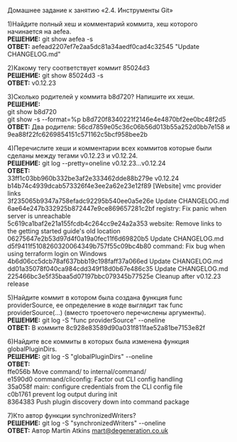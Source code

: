 Домашнее задание к занятию «2.4. Инструменты Git»

1)Найдите полный хеш и комментарий коммита, хеш которого начинается на aefea.
<br/><b>РЕШЕНИЕ:</b> git show aefea -s
<br/><b>ОТВЕТ:</b> aefead2207ef7e2aa5dc81a34aedf0cad4c32545 "Update CHANGELOG.md"

2)Какому тегу соответствует коммит 85024d3
<br/><b>РЕШЕНИЕ:</b>  git show 85024d3 -s
<br/><b>ОТВЕТ:</b> v0.12.23

3)Сколько родителей у коммита b8d720? Напишите их хеши.
<br/><b>РЕШЕНИЕ:</b> 
<br/>git show b8d720
<br/>git show -s --format=%p  b8d720f8340221f2146e4e4870bf2ee0bc48f2d5
<br/><b>ОТВЕТ:</b> Два родителя: 56cd7859e05c36c06b56d013b55a252d0bb7e158 и 9ea88f22fc6269854151c571162c5bcf958bee2b

4)Перечислите хеши и комментарии всех коммитов которые были сделаны между тегами v0.12.23 и v0.12.24.
<br/><b>РЕШЕНИЕ:</b> git log --pretty=oneline v0.12.23...v0.12.24
<br/><b>ОТВЕТ:</b>
<br/>33ff1c03bb960b332be3af2e333462dde88b279e v0.12.24
<br/>b14b74c4939dcab573326f4e3ee2a62e23e12f89 [Website] vmc provider links
<br/>3f235065b9347a758efadc92295b540ee0a5e26e Update CHANGELOG.md
<br/>6ae64e247b332925b872447e9ce869657281c2bf registry: Fix panic when server is unreachable
<br/>5c619ca1baf2e21a155fcdb4c264cc9e24a2a353 website: Remove links to the getting started guide's old location
<br/>06275647e2b53d97d4f0a19a0fec11f6d69820b5 Update CHANGELOG.md
<br/>d5f9411f5108260320064349b757f55c09bc4b80 command: Fix bug when using terraform login on Windows
<br/>4b6d06cc5dcb78af637bbb19c198faff37a066ed Update CHANGELOG.md
<br/>dd01a35078f040ca984cdd349f18d0b67e486c35 Update CHANGELOG.md
<br/>225466bc3e5f35baa5d07197bbc079345b77525e Cleanup after v0.12.23 release

5)Найдите коммит в котором была создана функция func providerSource, ее определение в коде выглядит так func providerSource(...) (вместо троеточего перечислены аргументы).
<br/><b>РЕШЕНИЕ:</b> git log -S "func providerSource" --oneline
<br/><b>ОТВЕТ:</b> В коммите 8c928e83589d90a031f811fae52a81be7153e82f

6)Найдите все коммиты в которых была изменена функция globalPluginDirs.
<br/><b>РЕШЕНИЕ:</b> git log -S "globalPluginDirs" --oneline
<br/><b>ОТВЕТ:</b>
<br/>ffe056b Move command/ to internal/command/
<br/>e1590d0 command/cliconfig: Factor out CLI config handling
<br/>35a058f main: configure credentials from the CLI config file
<br/>c0b1761 prevent log output during init
<br/>8364383 Push plugin discovery down into command package

7)Кто автор функции synchronizedWriters?
<br/><b>РЕШЕНИЕ:</b> git log -S "synchronizedWriters" --oneline
<br/><b>ОТВЕТ:</b> Автор Martin Atkins mart@degeneration.co.uk
